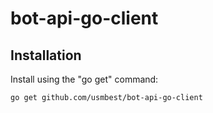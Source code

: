 # bot-api-go-client

Installation
------------

Install using the "go get" command:

    go get github.com/usmbest/bot-api-go-client
